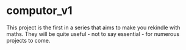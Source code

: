 # computor_v1
This project is the first in a series that aims to make you rekindle with maths. They will be quite useful - not to say essential - for numerous projects to come.